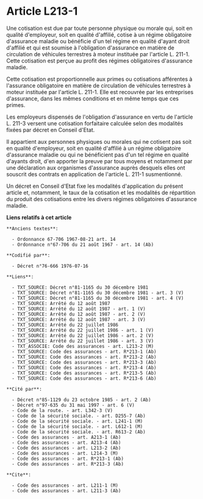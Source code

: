 # Article L213-1

Une cotisation est due par toute personne physique ou morale qui, soit en qualité d'employeur, soit en qualité d'affilié,
cotise à un régime obligatoire d'assurance maladie ou bénéficie d'un tel régime en qualité d'ayant droit d'affilié et qui est
soumise à l'obligation d'assurance en matière de circulation de véhicules terrestres à moteur instituée par l'article L.
211-1. Cette cotisation est perçue au profit des régimes obligatoires d'assurance maladie.

Cette cotisation est proportionnelle aux primes ou cotisations afférentes à l'assurance obligatoire en matière de circulation
de véhicules terrestres à moteur instituée par l'article L. 211-1. Elle est recouvrée par les entreprises d'assurance, dans
les mêmes conditions et en même temps que ces primes.

Les employeurs dispensés de l'obligation d'assurance en vertu de l'article L. 211-3 versent une cotisation forfaitaire
calculée selon des modalités fixées par décret en Conseil d'Etat.

Il appartient aux personnes physiques ou morales qui ne cotisent pas soit en qualité d'employeur, soit en qualité d'affilié à
un régime obligatoire d'assurance maladie ou qui ne bénéficient pas d'un tel régime en qualité d'ayants droit, d'en apporter
la preuve par tous moyens et notamment par une déclaration aux organismes d'assurance auprès desquels elles ont souscrit des
contrats en application de l'article L. 211-1 susmentionné.

Un décret en Conseil d'Etat fixe les modalités d'application du présent article et, notamment, le taux de la cotisation et
les modalités de répartition du produit des cotisations entre les divers régimes obligatoires d'assurance maladie.

**Liens relatifs à cet article**

	**Anciens textes**:

	  - Ordonnance 67-706 1967-08-21 art. 14
	  - Ordonnance n°67-706 du 21 août 1967 - art. 14 (Ab)

	**Codifié par**:

	  - Décret n°76-666 1976-07-16

	**Liens**:

	  - TXT_SOURCE: Décret n°81-1165 du 30 décembre 1981
	  - TXT_SOURCE: Décret n°81-1165 du 30 décembre 1981 - art. 3 (V)
	  - TXT_SOURCE: Décret n°81-1165 du 30 décembre 1981 - art. 4 (V)
	  - TXT_SOURCE: Arrêté du 12 août 1987
	  - TXT_SOURCE: Arrêté du 12 août 1987 - art. 1 (V)
	  - TXT_SOURCE: Arrêté du 12 août 1987 - art. 2 (V)
	  - TXT_SOURCE: Arrêté du 12 août 1987 - art. 3 (V)
	  - TXT_SOURCE: Arrêté du 22 juillet 1986
	  - TXT_SOURCE: Arrêté du 22 juillet 1986 - art. 1 (V)
	  - TXT_SOURCE: Arrêté du 22 juillet 1986 - art. 2 (V)
	  - TXT_SOURCE: Arrêté du 22 juillet 1986 - art. 3 (V)
	  - TXT_ASSOCIE: Code des assurances - art. L213-2 (M)
	  - TXT_SOURCE: Code des assurances - art. R*213-1 (Ab)
	  - TXT_SOURCE: Code des assurances - art. R*213-2 (Ab)
	  - TXT_SOURCE: Code des assurances - art. R*213-3 (Ab)
	  - TXT_SOURCE: Code des assurances - art. R*213-4 (Ab)
	  - TXT_SOURCE: Code des assurances - art. R*213-5 (Ab)
	  - TXT_SOURCE: Code des assurances - art. R*213-6 (Ab)

	**Cité par**:

	  - Décret n°85-1129 du 23 octobre 1985 - art. 2 (Ab)
	  - Décret n°97-635 du 31 mai 1997 - art. 6 (V)
	  - Code de la route. - art. L342-3 (V)
	  - Code de la sécurité sociale. - art. D255-7 (Ab)
	  - Code de la sécurité sociale. - art. L241-1 (M)
	  - Code de la sécurité sociale. - art. L612-1 (M)
	  - Code de la sécurité sociale. - art. R613-2 (Ab)
	  - Code des assurances - art. A213-1 (Ab)
	  - Code des assurances - art. A213-4 (Ab)
	  - Code des assurances - art. L213-2 (Ab)
	  - Code des assurances - art. L214-3 (M)
	  - Code des assurances - art. R*213-1 (Ab)
	  - Code des assurances - art. R*213-3 (Ab)

	**Cite**:

	  - Code des assurances - art. L211-1 (M)
	  - Code des assurances - art. L211-3 (Ab)
